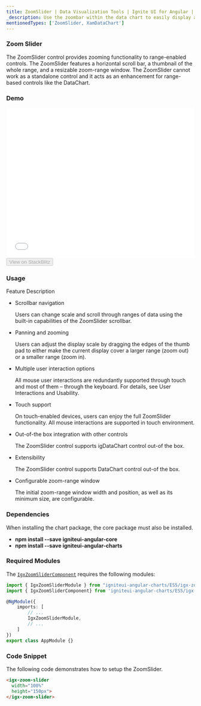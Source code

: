 ```yaml
---
title: ZoomSlider | Data Visualization Tools | Ignite UI for Angular | Data Binding | Infragistics
_description: Use the zoombar within the data chart to easily display a subset of data. It is displayed with two handles representing minimum and maximum values.
mentionedTypes: ['ZoomSlider, XamDataChart']
---
```


### Zoom Slider

The ZoomSlider control provides zooming functionality to range-enabled controls. The ZoomSlider features a horizontal scroll bar, a thumbnail of the whole range, and a resizable zoom-range window. The ZoomSlider cannot work as a standalone control and it acts as an enhancement for range-based controls like the DataChart.

### Demo

<div class="sample-container loading" style="height: 400px">
    <iframe id="zoomslider-overview-iframe" src='{environment:demosBaseUrl}/zoomslider/zoomslider-overview' width="100%" height="100%" seamless frameBorder="0" onload="onXPlatSampleIframeContentLoaded(this);"></iframe>
</div>
<div>
    <button data-localize="stackblitz" disabled class="stackblitz-btn"   data-iframe-id="zoomslider-overview" data-demos-base-url="{environment:demosBaseUrl}">View on StackBlitz
    </button>
</div>

<div class="divider--half"></div>

### Usage

Feature	Description

-   Scrollbar navigation

    Users can change scale and scroll through ranges of data using the built-in capabilities of the ZoomSlider scrollbar.

-   Panning and zooming

    Users can adjust the display scale by dragging the edges of the thumb pad to either make the current display cover a larger range (zoom out) or a smaller range (zoom in).

-   Multiple user interaction options

    All mouse user interactions are redundantly supported through touch and most of them – through the keyboard. For details, see User Interactions and Usability.

-   Touch support	

    On touch-enabled devices, users can enjoy the full ZoomSlider functionality. All mouse interactions are supported in touch environment.

-   Out-of-the box integration with other controls

    The ZoomSlider control supports igDataChart control out-of the box.

-   Extensibility	

    The ZoomSlider control supports DataChart control out-of the box. 

-   Configurable zoom-range window	

    The initial zoom-range window width and position, as well as its minimum size, are configurable. 

### Dependencies

When installing the chart package, the core package must also be installed.

-   **npm install --save igniteui-angular-core**
-   **npm install --save igniteui-angular-charts**

### Required Modules

The [`IgxZoomSliderComponent`](/angular-apis/typescript/latest/classes/igxzoomslidercomponent.html) requires the following modules:

```ts
import { IgxZoomSliderModule } from "igniteui-angular-charts/ES5/igx-zoom-slider-module";
import { IgxZoomSliderComponent} from 'igniteui-angular-charts/ES5/igx-zoom-slider-component';

@NgModule({
    imports: [
        // ...
        IgxZoomSliderModule,
        // ...
    ]
})
export class AppModule {}
```

### Code Snippet

The following code demonstrates how to setup the ZoomSlider.

```html
<igx-zoom-slider  
  width="100%"
  height="150px">
</igx-zoom-slider>
```

<div class="divider--half"></div>
